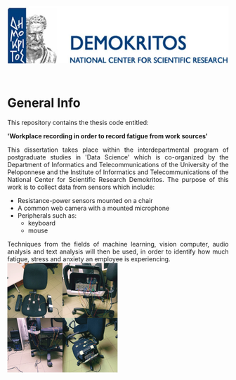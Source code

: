 <p style="text-align:center;"><img src= "https://github.com/amitsou/Multimodal-User-Monitoring/blob/master/images/ncsrd%20logo.jpg"  height="130" /></p></br>

# General Info

This repository contains the thesis code entitled:

**'Workplace recording in order to record fatigue from work sources'**

<div align="justify">
  
This dissertation takes place within the interdepartmental program of postgraduate studies in 'Data Science' which is co-organized by the Department of Informatics and Telecommunications of the University of the Peloponnese and the Institute of Informatics and Telecommunications of the National Center for Scientific Research Demokritos. The purpose of this work is to collect data from sensors which include: </br>

- Resistance-power sensors mounted on a chair 
- A common web camera with a mounted microphone
- Peripherals such as:
  - keyboard
  - mouse
  
Techniques from the fields of machine learning, vision computer, audio analysis and text analysis will then be used, in order to identify how much fatigue, stress and anxiety an employee is experiencing.
<img src= "https://github.com/amitsou/Multimodal-User-Monitoring/blob/master/images/chair.png"   align="left" height="250"/>

